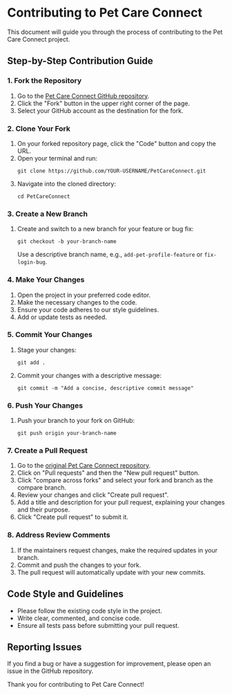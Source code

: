 # Contributing to Pet Care Connect

This document will guide you through the process of contributing to the Pet Care Connect project.

## Step-by-Step Contribution Guide

### 1. Fork the Repository
1. Go to the [Pet Care Connect GitHub repository](https://github.com/sijey04/PetCareConnect).
2. Click the "Fork" button in the upper right corner of the page.
3. Select your GitHub account as the destination for the fork.

### 2. Clone Your Fork
1. On your forked repository page, click the "Code" button and copy the URL.
2. Open your terminal and run:
   ```
   git clone https://github.com/YOUR-USERNAME/PetCareConnect.git
   ```
3. Navigate into the cloned directory:
   ```
   cd PetCareConnect
   ```

### 3. Create a New Branch
1. Create and switch to a new branch for your feature or bug fix:
   ```
   git checkout -b your-branch-name
   ```
   Use a descriptive branch name, e.g., `add-pet-profile-feature` or `fix-login-bug`.

### 4. Make Your Changes
1. Open the project in your preferred code editor.
2. Make the necessary changes to the code.
3. Ensure your code adheres to our style guidelines.
4. Add or update tests as needed.

### 5. Commit Your Changes
1. Stage your changes:
   ```
   git add .
   ```
2. Commit your changes with a descriptive message:
   ```
   git commit -m "Add a concise, descriptive commit message"
   ```

### 6. Push Your Changes
1. Push your branch to your fork on GitHub:
   ```
   git push origin your-branch-name
   ```

### 7. Create a Pull Request
1. Go to the [original Pet Care Connect repository](https://github.com/sijey04/PetCareConnect).
2. Click on "Pull requests" and then the "New pull request" button.
3. Click "compare across forks" and select your fork and branch as the compare branch.
4. Review your changes and click "Create pull request".
5. Add a title and description for your pull request, explaining your changes and their purpose.
6. Click "Create pull request" to submit it.

### 8. Address Review Comments
1. If the maintainers request changes, make the required updates in your branch.
2. Commit and push the changes to your fork.
3. The pull request will automatically update with your new commits.

## Code Style and Guidelines
- Please follow the existing code style in the project.
- Write clear, commented, and concise code.
- Ensure all tests pass before submitting your pull request.

## Reporting Issues
If you find a bug or have a suggestion for improvement, please open an issue in the GitHub repository.

Thank you for contributing to Pet Care Connect!